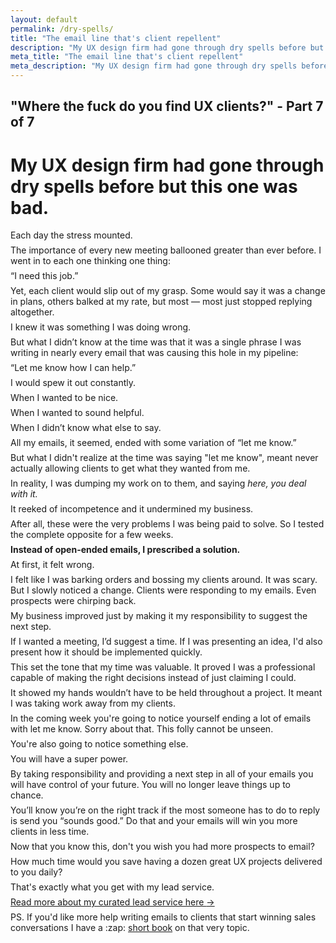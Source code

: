 ```yaml
---
layout: default
permalink: /dry-spells/
title: "The email line that's client repellent"
description: "My UX design firm had gone through dry spells before but this one was bad. Each day the stress mounted."
meta_title: "The email line that's client repellent"
meta_description: "My UX design firm had gone through dry spells before but this one was bad. Each day the stress mounted."
---
```


<style>
p { margin: .5em 0; }
</style>

<div class="reading text-2xl text-grey-darkest leading-normal max-w-md mx-auto my-4" markdown="1">
<h2 class="mt-8 pt-8 text-grey-dark text-xl font-medium my-1">
"Where the fuck do you find UX clients?" - Part 7 of 7
</h2>
<h1 class="leading-tight font-medium text-3xl">My UX design firm had gone through dry spells before but this one was bad.</h1>

Each day the stress mounted.

The importance of every new meeting ballooned greater than ever before. I went in to each one thinking one thing: 

“I need this job.”

Yet, each client would slip out of my grasp. Some would say it was a change in plans, others balked at my rate, but most — most just stopped replying altogether. 

I knew it was something I was doing wrong.

But what I didn’t know at the time was that it was a single phrase I was writing in nearly every email that was causing this hole in my pipeline:

<div class="text-red font-medium">“Let me know how I can help.”</div>

I would spew it out constantly.

When I wanted to be nice.

When I wanted to sound helpful. 

When I didn’t know what else to say.

All my emails, it seemed, ended with some variation of “let me know.”

But what I didn't realize at the time was saying "let me know", meant never actually allowing clients to get what they wanted from me.

In reality, I was dumping my work on to them, and saying *here, you deal with it.*

It reeked of incompetence and it undermined my business.

After all, these were the very problems I was being paid to solve. So I tested the complete opposite for a few weeks. 

**Instead of open-ended emails, I prescribed a solution.**

At first, it felt wrong.

I felt like I was barking orders and bossing my clients around. It was scary. But I slowly noticed a change. Clients were responding to my emails. Even prospects were chirping back.

My business improved just by making it my responsibility to suggest the next step.

If I wanted a meeting, I’d suggest a time. If I was presenting an idea, I'd also present how it should be implemented quickly.

This set the tone that my time was valuable. It proved I was a professional capable of making the right decisions instead of just claiming I could.

It showed my hands wouldn’t have to be held throughout a project. It meant I was taking work away from my clients.

In the coming week you're going to notice yourself ending a lot of emails with let me know. Sorry about that. This folly cannot be unseen.

You're also going to notice something else. 

You will have a super power.

By taking responsibility and providing a next step in all of your emails you will have control of your future. You will no longer leave things up to chance.

You’ll know you’re on the right track if the most someone has to do to reply is send you “sounds good.” Do that and your emails will win you more clients in less time.

Now that you know this, don't you wish you had more prospects to email? 

How much time would you save having a dozen great UX projects delivered to you daily?  

That's exactly what you get with my lead service.

<div class="mb-4">
	<a href="/leads/" class="button font-semibold rounded-lg bg-blue text-white text-xl px-6 py-3 inline-block cursor-pointer text-center no-underline my-2 mt-4 hover:bg-blue-dark">Read more about my curated lead service here <span class="ml-2">&rarr;</span></a>
</div>

<p class="mb-8 text-xl text-grey-darker">PS. If you'd like more help writing emails to clients that start winning sales conversations I have a :zap: <a class="text-blue no-underline" href="https://workshop.podia.com/a-guide-to-sending-emails-that-win-you-clients-78aa8b73-2aae-45a8-a240-a8e852fe4ef1">short book</a> on that very topic.</p>


</div>
